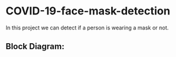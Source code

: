 # COVID-19-face-mask-detection

In this project we can detect if a person is wearing a mask or not.


## Block Diagram:
